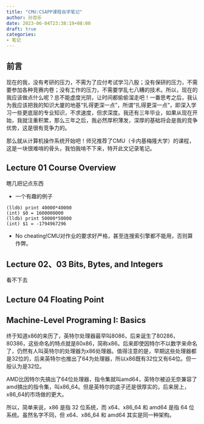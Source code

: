 ```yaml
---
title: "CMU:CSAPP课程自学笔记"
author: 孙百乐
date: 2023-06-04T23:38:19+08:00
draft: true
categories: 
- 笔记
---
```


## 前言

现在的我，没有考研的压力，不需为了应付考试学习八股；没有保研的压力，不需要参加各种竞赛内卷；没有工作的压力，不需要学乱七八糟的技术。所以，现在的我应该做点什么呢？总不能虚度光阴，让时间都偷偷溜走吧！一番思考之后，我认为我应该把我的知识大厦的地基“扎得更深一点”，所谓“扎得更深一点”，即深入学习一些更底层的专业知识，不求速度，但求深度。我还有三年毕业，如果从现在开始，我就注重积累，那么三年之后，我必然厚积薄发，深厚的基础将会是我的竞争优势，这是很有竞争力的。

那么就从计算机操作系统开始吧！师兄推荐了CMU（卡内基梅隆大学）的课程，这是一块很难啃的骨头，我怕我啃不下来，特开此文记录笔记。

## Lecture 01 Course Overview

瞎几把记点东西

* 一个有趣的例子

```
(lldb) print 40000*40000
(int) $0 = 1600000000
(lldb) print 50000*50000
(int) $1 = -1794967296
```

* No cheating!CMU对作业的要求好严格，甚至连搜索引擎都不能用，否则算作弊。

## Lecture 02、03 Bits, Bytes, and Integers

看不下去

## Lecture 04 Floating Point

## Machine-Level Programing I: Basics

终于知道x86的来历了，英特尔处理器最早叫8086，后来诞生了80286，80386，这些命名的特点就是80x86，简称x86。后来即使因特尔不以数字来命名了，仍然有人叫英特尔的处理器为x86处理器。值得注意的是，早期这些处理器都是32位的，后来英特尔也推出了64为处理器，所以x86既有32位又有64位。但一般认为是32位。

AMD比因特尔先搞出了64位处理器，指令集就叫amd64，英特尔被迫无奈兼容了amd搞出的指令集，叫x86_64。但是英特尔的底子还是很厚实的，后来居上，x86_64的市场做的更大。

所以，简单来说，x86 是指 32 位系统，而 x64、x86_64 和 amd64 是指 64 位系统。虽然名字不同，但 x64、x86_64 和 amd64 其实是同一种架构。



